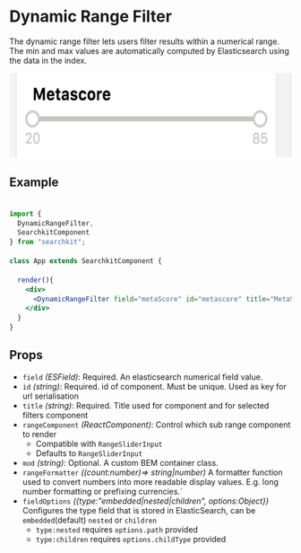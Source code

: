 # Dynamic Range Filter
The dynamic range filter lets users filter results within a numerical range. The min and max values are automatically computed by Elasticsearch using the data in the index.

<img src="./assets/dynamic-range-filter.png" height="150px"/>

## Example

```jsx

import {
  DynamicRangeFilter,
  SearchkitComponent
} from "searchkit";

class App extends SearchkitComponent {

  render(){
    <div>
      <DynamicRangeFilter field="metaScore" id="metascore" title="MetaScore"/>
    </div>
  }
}
```

## Props
- `field` *(ESField)*: Required. An elasticsearch numerical field value.
- `id` *(string)*: Required. id of component. Must be unique. Used as key for url serialisation
- `title` *(string)*: Required. Title used for component and for selected filters component
- `rangeComponent` *(ReactComponent)*: Control which sub range component to render
   - Compatible with `RangeSliderInput`
   - Defaults to `RangeSliderInput`
- `mod` *(string)*: Optional. A custom BEM container class.
- `rangeFormatter` *((count:number)=> string|number)* A formatter function used to convert numbers into more readable display values. E.g. long number formatting or prefixing currencies.`
- `fieldOptions` *({type:"embedded|nested|children", options:Object})* Configures the type field that is stored in ElasticSearch, can be `embedded`(default) `nested` or `children`
  - `type:nested` requires `options.path` provided
  - `type:children` requires `options.childType` provided
